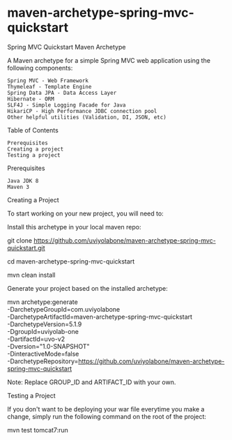 # maven-archetype-spring-mvc-quickstart
Spring MVC Quickstart Maven Archetype

A Maven archetype for a simple Spring MVC web application using the following components:

    Spring MVC - Web Framework
    Thymeleaf - Template Engine
    Spring Data JPA - Data Access Layer
    Hibernate - ORM
    SLF4J - Simple Logging Facade for Java
    HikariCP - High Performance JDBC connection pool
    Other helpful utilities (Validation, DI, JSON, etc)

Table of Contents

    Prerequisites
    Creating a project
    Testing a project

Prerequisites

    Java JDK 8
    Maven 3

Creating a Project

To start working on your new project, you will need to:

Install this archetype in your local maven repo:

git clone https://github.com/uviyolabone/maven-archetype-spring-mvc-quickstart.git

cd maven-archetype-spring-mvc-quickstart

mvn clean install

Generate your project based on the installed archetype:

mvn archetype:generate \
        -DarchetypeGroupId=com.uviyolabone \
        -DarchetypeArtifactId=maven-archetype-spring-mvc-quickstart \
        -DarchetypeVersion=5.1.9 \
        -DgroupId=uviyolab-one \
        -DartifactId=uvo-v2 \
        -Dversion="1.0-SNAPSHOT" \
        -DinteractiveMode=false \
        -DarchetypeRepository=https://github.com/uviyolabone/maven-archetype-spring-mvc-quickstart
        
Note: Replace GROUP_ID and ARTIFACT_ID with your own.

Testing a Project

If you don't want to be deploying your war file everytime you make a change, simply run the following command on the root of the project:

mvn test tomcat7:run
